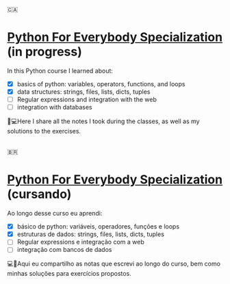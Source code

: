 :canada: 
# [Python For Everybody Specialization](https://www.coursera.org/specializations/python) (in progress)
In this Python course I learned about:</br>
- [x] basics of python: variables, operators, functions, and loops
- [x] data structures: strings, files, lists, dicts, tuples
- [ ] Regular expressions and integration with the web
- [ ] integration with databases

📄💻Here I share all the notes I took during the classes, as well as my solutions to the exercises.
</br>
</br>

:brazil:
# [Python For Everybody Specialization](https://www.coursera.org/specializations/python) (cursando)
Ao longo desse curso eu aprendi:</br>
- [x] básico de python: variáveis, operadores, funções e loops
- [x] estruturas de dados: strings, files, lists, dicts, tuples
- [ ] Regular expressions e integração com a web
- [ ] integração com bancos de dados

💻📄Aqui eu compartilho as notas que escrevi ao longo do curso, bem como minhas soluções para exercícios propostos. 
